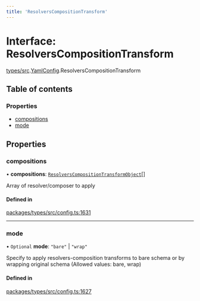 ```yaml
---
title: 'ResolversCompositionTransform'
---
```


# Interface: ResolversCompositionTransform

[types/src](../modules/types_src).[YamlConfig](../modules/types_src.YamlConfig).ResolversCompositionTransform

## Table of contents

### Properties

- [compositions](types_src.YamlConfig.ResolversCompositionTransform#compositions)
- [mode](types_src.YamlConfig.ResolversCompositionTransform#mode)

## Properties

### compositions

• **compositions**: [`ResolversCompositionTransformObject`](types_src.YamlConfig.ResolversCompositionTransformObject)[]

Array of resolver/composer to apply

#### Defined in

[packages/types/src/config.ts:1631](https://github.com/Urigo/graphql-mesh/blob/master/packages/types/src/config.ts#L1631)

___

### mode

• `Optional` **mode**: ``"bare"`` \| ``"wrap"``

Specify to apply resolvers-composition transforms to bare schema or by wrapping original schema (Allowed values: bare, wrap)

#### Defined in

[packages/types/src/config.ts:1627](https://github.com/Urigo/graphql-mesh/blob/master/packages/types/src/config.ts#L1627)
